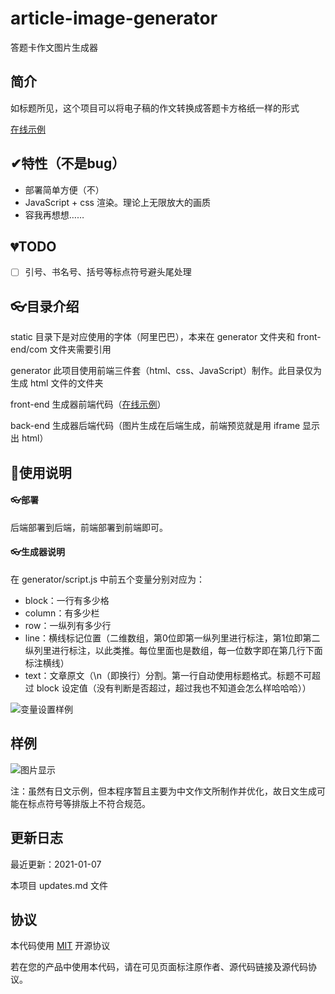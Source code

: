 # article-image-generator
答题卡作文图片生成器

## 简介

如标题所见，这个项目可以将电子稿的作文转换成答题卡方格纸一样的形式

[在线示例](https://ch.lkzstudio.com/composition/)

## ✔特性（不是bug）

- 部署简单方便（不）
- JavaScript + css 渲染。理论上无限放大的画质
- 容我再想想……

## 💔TODO

- [ ] 引号、书名号、括号等标点符号避头尾处理

## 👓目录介绍

static 目录下是对应使用的字体（阿里巴巴），本来在 generator 文件夹和 front-end/com 文件夹需要引用

generator 此项目使用前端三件套（html、css、JavaScript）制作。此目录仅为生成 html 文件的文件夹

front-end 生成器前端代码（[在线示例](https://ch.lkzstudio.com/composition/)）

back-end 生成器后端代码（图片生成在后端生成，前端预览就是用 iframe 显示出 html）

## 🥽使用说明

#### 👓部署

后端部署到后端，前端部署到前端即可。

#### 👓生成器说明

在 generator/script.js 中前五个变量分别对应为：

- block：一行有多少格
- column：有多少栏
- row：一纵列有多少行
- line：横线标记位置（二维数组，第0位即第一纵列里进行标注，第1位即第二纵列里进行标注，以此类推。每位里面也是数组，每一位数字即在第几行下面标注横线）
- text：文章原文（\n（即换行）分割。第一行自动使用标题格式。标题不可超过 block 设定值（没有判断是否超过，超过我也不知道会怎么样哈哈哈））

![变量设置样例](https://s4.ax1x.com/2022/01/02/TTp4G8.png)

## 样例

![图片显示](https://s4.ax1x.com/2022/01/02/TTSFX9.png)

注：虽然有日文示例，但本程序暂且主要为中文作文所制作并优化，故日文生成可能在标点符号等排版上不符合规范。

## 更新日志

最近更新：2021-01-07

本项目 updates.md 文件

## 协议

本代码使用 [MIT](https://choosealicense.com/licenses/mit/) 开源协议

若在您的产品中使用本代码，请在可见页面标注原作者、源代码链接及源代码协议。
